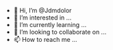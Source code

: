 - 👋 Hi, I’m @Jdmdolor
- 👀 I’m interested in ...
- 🌱 I’m currently learning ...
- 💞️ I’m looking to collaborate on ...
- 📫 How to reach me ...

<!---
Jdmdolor/Jdmdolor is a ✨ special ✨ repository because its `README.md` (this file) appears on your GitHub profile.
You can click the Preview link to take a look at your changes.
--->
